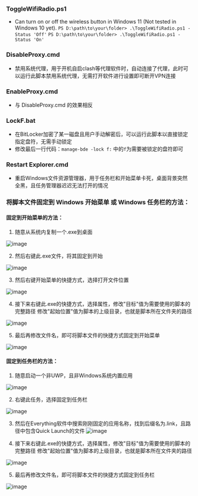 ### ToggleWifiRadio.ps1
- Can turn on or off the wireless button in Windows 11 (Not tested in Windows 10 yet).
```PS D:\path\to\your\folder> .\ToggleWifiRadio.ps1 -Status 'Off'```
```PS D:\path\to\your\folder> .\ToggleWifiRadio.ps1 -Status 'On'```

### DisableProxy.cmd
- 禁用系统代理，用于开机自启clash等代理软件时，自动连接了代理，此时可以运行此脚本禁用系统代理，无需打开软件进行设置即可断开VPN连接

### EnableProxy.cmd
- 与 DisableProxy.cmd 的效果相反

### LockF.bat
- 在BitLocker加密了某一磁盘且用户手动解密后，可以运行此脚本以直接锁定指定盘符，无需手动锁定
- 修改最后一行代码：```manage-bde -lock f:``` 中的```f```为需要被锁定的盘符即可

### Restart Explorer.cmd
- 重启Windows文件资源管理器，用于任务栏和开始菜单卡死，桌面背景突然全黑，且任务管理器迟迟无法打开的情况


### 将脚本文件固定到 Windows 开始菜单 或 Windows 任务栏的方法：

#### 固定到开始菜单的方法：

1. 随意从系统内复制一个.exe到桌面

![image](https://github.com/FrodoTTK/System-Scripts-Commands/assets/156465905/c05c0503-4baa-4339-99db-adbeb268458c)

2. 然后右键此.exe文件，将其固定到开始

![image](https://github.com/FrodoTTK/System-Scripts-Commands/assets/156465905/056bd825-0923-4996-945a-47c0a5a33949)

3. 然后右键开始菜单的快捷方式，选择打开文件位置

![image](https://github.com/FrodoTTK/System-Scripts-Commands/assets/156465905/ced083a0-8369-4f24-af57-792221cf05b8)

4. 接下来右键此.exe的快捷方式，选择属性，修改"目标"值为需要使用的脚本的完整路径
                                     修改"起始位置"值为脚本的上级目录，也就是脚本所在文件夹的路径
                         
![image](https://github.com/FrodoTTK/System-Scripts-Commands/assets/156465905/6f34927f-5370-440c-98b3-793c5998acd5)

5. 最后再修改文件名，即可将脚本文件的快捷方式固定到开始菜单

![image](https://github.com/FrodoTTK/System-Scripts-Commands/assets/156465905/c12f0932-cb46-46a5-ac65-84a02c30d57a)


#### 固定到任务栏的方法：

1. 随意启动一个非UWP，且非Windows系统内置应用

![image](https://github.com/FrodoTTK/System-Scripts-Commands/assets/156465905/443af9fa-33c4-4079-8e2e-254ab7cc3392)

2. 右键此任务，选择固定到任务栏

![image](https://github.com/FrodoTTK/System-Scripts-Commands/assets/156465905/e7b671b8-c69e-49e6-bd7a-dffc78559b6a)

3. 然后在Everything软件中搜索刚刚固定的应用名称，找到后缀名为.link，且路径中包含Quick Launch的文件
![image](https://github.com/FrodoTTK/System-Scripts-Commands/assets/156465905/61d4c6ca-6d75-4fdd-9fa6-76f8d1e10d5e)

4. 接下来右键此.exe的快捷方式，选择属性，修改"目标"值为需要使用的脚本的完整路径
                                     修改"起始位置"值为脚本的上级目录，也就是脚本所在文件夹的路径
                         
![image](https://github.com/FrodoTTK/System-Scripts-Commands/assets/156465905/6f34927f-5370-440c-98b3-793c5998acd5)

5. 最后再修改文件名，即可将脚本文件的快捷方式固定到任务栏

![image](https://github.com/FrodoTTK/System-Scripts-Commands/assets/156465905/c12f0932-cb46-46a5-ac65-84a02c30d57a)

